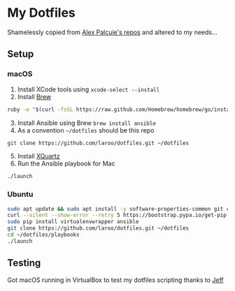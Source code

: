 # My Dotfiles

Shamelessly copied from [Alex Palcuie's repos](https://github.com/palcu/dotfiles) and altered to my needs...

## Setup

### macOS

1. Install XCode tools using `xcode-select --install`
2. Install [Brew](http://brew.sh/)

  ```bash
  ruby -e "$(curl -fsSL https://raw.github.com/Homebrew/homebrew/go/install)"
  ```

3. Install Ansible using Brew `brew install ansible`
4. As a convention `~/dotfiles` should be this repo

  ```bash
  git clone https://github.com/laroo/dotfiles.git ~/dotfiles
  ```
5. Install [XQuartz](https://xquartz.macosforge.org/landing/)
6. Run the Ansible playbook for Mac

  ```bash
  ./launch
  ```

### Ubuntu

```bash
sudo apt update && sudo apt install -y software-properties-common git curl wget
curl --silent --show-error --retry 5 https://bootstrap.pypa.io/get-pip.py | sudo python
sudo pip install virtualenvwrapper ansible
git clone https://github.com/laroo/dotfiles.git ~/dotfiles
cd ~/dotfiles/playbooks
./launch
```

## Testing

Got macOS running in VirtualBox to test my dotfiles scripting thanks to [Jeff](https://github.com/geerlingguy/mac-dev-playbook)

